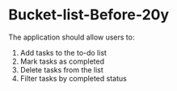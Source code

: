 # Bucket-list-Before-20y

The application should allow users to:

1. Add tasks to the to-do list
2. Mark tasks as completed
3. Delete tasks from the list
4. Filter tasks by completed status
